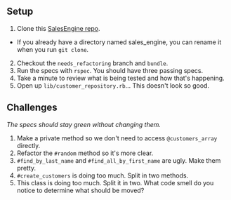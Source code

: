 ## Setup

1. Clone this [SalesEngine repo](https://github.com/turingschool-examples/sales_engine).
  * If you already have a directory named sales_engine, you can rename it when you run `git clone`.
2. Checkout the `needs_refactoring` branch and `bundle`.
3. Run the specs with `rspec`. You should have three passing specs.
4. Take a minute to review what is being tested and how that's happening.
5. Open up `lib/customer_repository.rb`... This doesn't look so good.

## Challenges

*The specs should stay green without changing them.*

1. Make a private method so we don't need to access `@customers_array` directly.
2. Refactor the `#random` method so it's more clear.
3. `#find_by_last_name` and `#find_all_by_first_name` are ugly. Make them pretty.
4. `#create_customers` is doing too much. Split in two methods.
5. This class is doing too much. Split it in two. What code smell do you notice to determine what should be moved?
